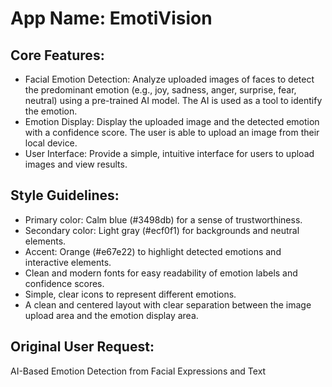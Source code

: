 # **App Name**: EmotiVision

## Core Features:

- Facial Emotion Detection: Analyze uploaded images of faces to detect the predominant emotion (e.g., joy, sadness, anger, surprise, fear, neutral) using a pre-trained AI model. The AI is used as a tool to identify the emotion.
- Emotion Display: Display the uploaded image and the detected emotion with a confidence score. The user is able to upload an image from their local device.
- User Interface: Provide a simple, intuitive interface for users to upload images and view results.

## Style Guidelines:

- Primary color: Calm blue (#3498db) for a sense of trustworthiness.
- Secondary color: Light gray (#ecf0f1) for backgrounds and neutral elements.
- Accent: Orange (#e67e22) to highlight detected emotions and interactive elements.
- Clean and modern fonts for easy readability of emotion labels and confidence scores.
- Simple, clear icons to represent different emotions.
- A clean and centered layout with clear separation between the image upload area and the emotion display area.

## Original User Request:
AI-Based Emotion Detection from Facial Expressions and Text
  